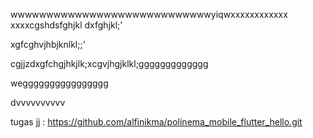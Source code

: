 wwwwwwwwwwwwwwwwwwwwwwwwwwwwyiqwxxxxxxxxxxxx
xxxxcgshdsfghjkl
dxfghjkl;'

xgfcghvjhbjknlkl;;'

cgjjzdxgfchgjhkjlk;xcgvjhgjklkl;ggggggggggggg

wegggggggggggggggg

dvvvvvvvvvv

tugas jj : https://github.com/alfinikma/polinema_mobile_flutter_hello.git
